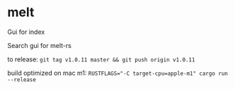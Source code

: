 # melt

Gui for index

Search gui for melt-rs

to release:
`git tag v1.0.11 master && git push origin v1.0.11`

build optimized on mac m1: `RUSTFLAGS="-C target-cpu=apple-m1" cargo run --release`
